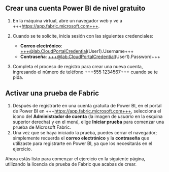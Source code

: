 ## Crear una cuenta Power BI de nivel gratuito

1. En la máquina virtual, abre un navegador web y ve a +++https://app.fabric.microsoft.com+++.

2. Cuando se te solicite, inicia sesión con las siguientes credenciales:

    - **Correo electrónico**: +++@lab.CloudPortalCredential(User1).Username+++
    - **Contraseña**: +++@lab.CloudPortalCredential(User1).Password+++

3. Completa el proceso de registro para crear una nueva cuenta, ingresando el número de teléfono +++555 1234567+++ cuando se te pida.

## Activar una prueba de Fabric

1. Después de registrarte en una cuenta gratuita de Power BI, en el portal de Power BI en +++https://app.fabric.microsoft.com+++, selecciona el ícono del **Administrador de cuenta** (la imagen de *usuario* en la esquina superior derecha) y en el menú, elige **Iniciar prueba** para comenzar una prueba de Microsoft Fabric.
2. Una vez que se haya iniciado la prueba, puedes cerrar el navegador; simplemente recuerda el **correo electrónico** y la **contraseña** que utilizaste para registrarte en Power BI, ya que los necesitarás en el ejercicio.

Ahora estás listo para comenzar el ejercicio en la siguiente página, utilizando la licencia de prueba de Fabric que acabas de crear.

